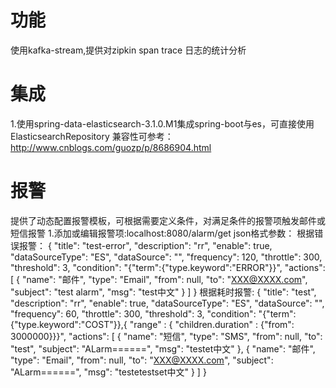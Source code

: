 # 功能
使用kafka-stream,提供对zipkin span trace 日志的统计分析
# 集成
1.使用spring-data-elasticsearch-3.1.0.M1集成spring-boot与es，可直接使用ElasticsearchRepository
兼容性可参考：http://www.cnblogs.com/guozp/p/8686904.html
# 报警
提供了动态配置报警模板，可根据需要定义条件，对满足条件的报警项触发邮件或短信报警
1.添加或编辑报警项:localhost:8080/alarm/get 
json格式参数：
根据错误报警：
{
  "title": "test-error",
  "description": "rr",
  "enable": true,
  "dataSourceType": "ES",
  "dataSource": "",
  "frequency": 120,
  "throttle": 300,
  "threshold": 3,
  "condition": "{\"term\":{\"type.keyword\":\"ERROR\"}}",
  "actions": [
    {
      "name": "邮件",
      "type": "Email",
      "from": null,
      "to": "XXX@XXXX.com",
      "subject": "test alarm",
      "msg": "test中文"
    }
  ]
}
根据耗时报警:
{
  "title": "test",
  "description": "rr",
  "enable": true,
  "dataSourceType": "ES",
  "dataSource": "",
  "frequency": 60,
  "throttle": 300,
  "threshold": 3,
  "condition": "{\"term\":{\"type.keyword\":\"COST\"}},{ \"range\" : { \"children.duration\" : {\"from\": 3000000}}}",
  "actions": [
    {
      "name": "短信",
      "type": "SMS",
      "from": null,
      "to": "test",
      "subject": "ALarm======",
      "msg": "testet中文"
    },
    {
      "name": "邮件",
      "type": "Email",
      "from": null,
      "to": "XXX@XXXX.com",
      "subject": "ALarm======",
      "msg": "testetestset中文"
    }
  ]
}